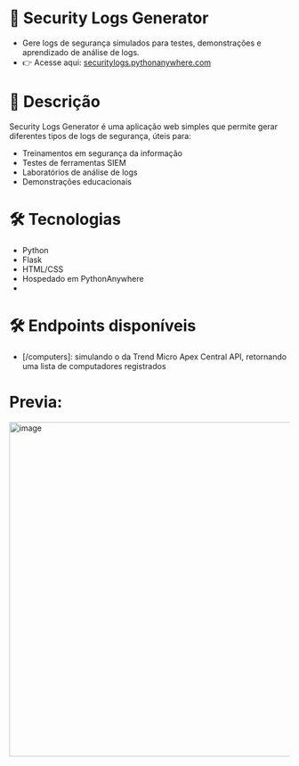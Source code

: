 # 🔐 Security Logs Generator

- Gere logs de segurança simulados para testes, demonstrações e aprendizado de análise de logs.
- 👉 Acesse aqui: <a href="https://securitylogs.pythonanywhere.com"> securitylogs.pythonanywhere.com</a>

# 📌 Descrição
Security Logs Generator é uma aplicação web simples que permite gerar diferentes tipos de logs de segurança, úteis para:

- Treinamentos em segurança da informação
- Testes de ferramentas SIEM
- Laboratórios de análise de logs
- Demonstrações educacionais
  
# 🛠 Tecnologias
 - Python
 - Flask
 - HTML/CSS
 - Hospedado em PythonAnywhere
 - 
# 🛠 Endpoints disponíveis
 - [/computers]: simulando o da Trend Micro Apex Central API, retornando uma lista de computadores registrados
 
# Previa:
<img width="1258" height="600" alt="image" src="https://github.com/user-attachments/assets/baec017b-bff8-4c31-b967-c928bce56d6d" />
